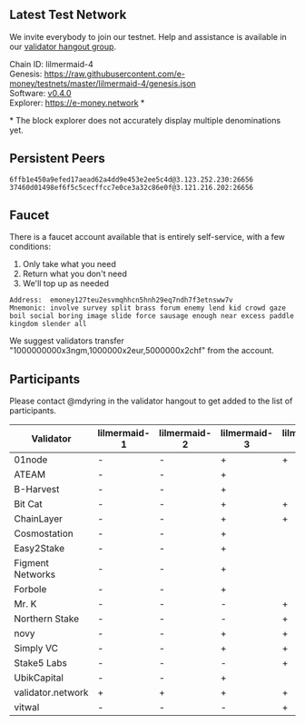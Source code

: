 ## Latest Test Network

We invite everybody to join our testnet. Help and assistance is available in our [validator hangout group](https://t.me/joinchat/HBB5elfpWv8rADBFhhjbtg).

Chain ID: lilmermaid-4   
Genesis:  https://raw.githubusercontent.com/e-money/testnets/master/lilmermaid-4/genesis.json  
Software: [v0.4.0](https://github.com/e-money/em-ledger/releases/tag/v0.4.0)  
Explorer: https://e-money.network *  

\* The block explorer does not accurately display multiple denominations yet.

## Persistent Peers
```
6ffb1e450a9efed17aead62a4dd9e453e2ee5c4d@3.123.252.230:26656  
37460d01498ef6f5c5cecffcc7e0ce3a32c86e0f@3.121.216.202:26656
```

## Faucet

There is a faucet account available that is entirely self-service, with a few conditions:
1) Only take what you need
2) Return what you don't need
3) We'll top up as needed

```
Address:  emoney127teu2esvmqhhcn5hnh29eq7ndh7f3etnsww7v
Mnemonic: involve survey split brass forum enemy lend kid crowd gaze boil social boring image slide force sausage enough near excess paddle kingdom slender all
```

We suggest validators transfer "1000000000x3ngm,1000000x2eur,5000000x2chf" from the account.

## Participants

Please contact @mdyring in the validator hangout to get added to the list of participants.

| Validator  | lilmermaid-1 | lilmermaid-2 | lilmermaid-3 | lilmermaid-4 |
|------------|---------------|--------------|--------------|--------------|
| 01node | - | - | + | + |
| ATEAM | - | - | + |  |
| B-Harvest | - | - | + |  |
| Bit Cat | - | - | + | + |
| ChainLayer | - | - | + | + |
| Cosmostation | - | - | + |  |
| Easy2Stake | - | - | + |  |
| Figment Networks | - | - | + |  |
| Forbole | - | - | + |  |
| Mr. K | - | - | - | + |
| Northern Stake | - | - | - | + |
| novy | - | - | + | + |
| Simply VC | - | - | + | + |
| Stake5 Labs | - | - | - | + |
| UbikCapital | - | - | + |  |
| validator.network | + | + | + | + |
| vitwal | - | - | - | + |
